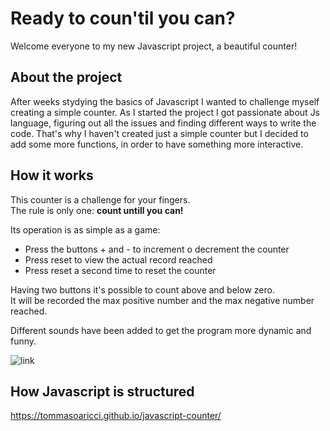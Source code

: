 # Ready to coun'til you can?

Welcome everyone to my new Javascript project, a beautiful counter!

## About the project

After weeks stydying the basics of Javascript I wanted to challenge myself creating a simple counter. As I started the project I got passionate about Js language, figuring out all the issues and finding different ways to write the code. That's why I haven't created just a simple counter but I decided to add some more functions, in order to have something more interactive. 

## How it works

This counter is a challenge for your fingers.   
The rule is only one: **count untill you can!**

Its operation is as simple as a game:

- Press the buttons + and - to increment o decrement the counter
- Press reset to view the actual record reached
- Press reset a second time to reset the counter

Having two buttons it's possible to count above and below zero.   
It will be recorded the max positive number and the max negative number reached.

Different sounds have been added to get the program more dynamic and funny.

![link]([https://www.dropbox.com/scl/fi/o0yywarp1p9qkhq11mem3/Screenshot-2023-12-16-142807.png?rlkey=9qbf7q3zm9pn7r8h5eflhtgrd&dl=0](https://i.postimg.cc/W134vYJv/Screenshot-2023-12-16-142807.png))

## How Javascript is structured









https://tommasoaricci.github.io/javascript-counter/

